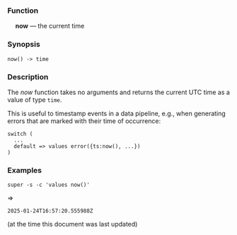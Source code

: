 ### Function

&emsp; **now** &mdash; the current time

### Synopsis

```
now() -> time
```

### Description

The _now_ function takes no arguments and returns the current UTC time as a value of type `time`.

This is useful to timestamp events in a data pipeline, e.g.,
when generating errors that are marked with their time of occurrence:
```
switch (
  ...
  default => values error({ts:now(), ...})
)
```

### Examples

```
super -s -c 'values now()'
```
=>
```
2025-01-24T16:57:20.555988Z
```
(at the time this document was last updated)
